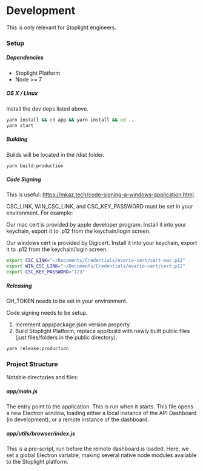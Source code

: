 # Development

This is only relevant for Stoplight engineers.

### Setup

##### Dependencies

* Stoplight Platform
* Node >= 7

##### OS X / Linux

Install the dev deps listed above.

```bash
yarn install && cd app && yarn install && cd ..
yarn start
```

##### Building

Builds will be located in the /dist folder.

```bash
yarn build:production
```

##### Code Signing

This is useful: https://mkaz.tech/code-signing-a-windows-application.html.

CSC_LINK, WIN_CSC_LINK, and CSC_KEY_PASSWORD must be set in your environment. For example:

Our mac cert is provided by apple developer program. Install it into your keychain, export it to .p12 from the keychain/login screen.

Our windows cert is provided by Digicert. Install it into your keychain, export it to .p12 from the keychain/login screen.

```bash
export CSC_LINK="~/Documents/Credentials/evario-cert/cert-mac.p12"
export WIN_CSC_LINK="~/Documents/Credentials/evario-cert/cert.p12"
export CSC_KEY_PASSWORD="123"
```

##### Releasing

GH_TOKEN needs to be set in your environment.

Code signing needs to be setup.

1. Increment app/package.json version property.
2. Build Stoplight Platform, replace app/build with newly built public files (just files/folders in the public directory).

```bash
yarn release:production
```

### Project Structure

Notable directories and files:

##### app/main.js

The entry point to the application. This is run when it starts. This file opens a new Electron window, loading either a local instance of the API Dashboard (in development), or a remote instance of the dashboard.

##### app/utils/browser/index.js

This is a pre-script, run before the remote dashboard is loaded. Here, we set a global Electron variable, making several native node modules available to the Stoplight platform.
